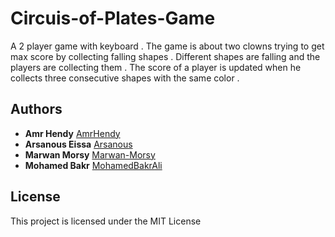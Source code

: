 # Circuis-of-Plates-Game
A 2 player game with keyboard . The game is about two clowns trying to get max score by collecting falling shapes . Different shapes are falling and the players are collecting them . The score of a player is updated when he collects three consecutive shapes with the same color . 

## Authors
* **Amr Hendy** [AmrHendy](https://github.com/AmrHendy)
* **Arsanous Eissa** [Arsanous](https://github.com/Arsanuos)
* **Marwan Morsy** [Marwan-Morsy](https://github.com/Marwan-Morsy)
* **Mohamed Bakr** [MohamedBakrAli](https://github.com/MohamedBakrAli)

## License
This project is licensed under the MIT License
